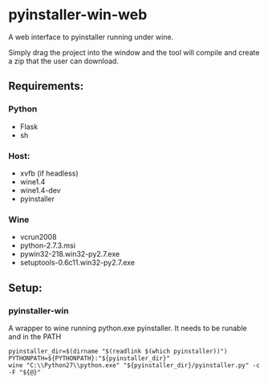 pyinstaller-win-web
===================
A web interface to pyinstaller running under wine.

Simply drag the project into the window and the tool will compile and create a zip that the user can download.


Requirements:
-------------
### Python
* Flask
* sh

### Host:
* xvfb (if headless)
* wine1.4
* wine1.4-dev
* pyinstaller

### Wine
* vcrun2008
* python-2.7.3.msi
* pywin32-218.win32-py2.7.exe
* setuptools-0.6c11.win32-py2.7.exe

Setup:
------
### pyinstaller-win
A wrapper to wine running python.exe pyinstaller.
It needs to be runable and in the PATH

    pyinstaller_dir=$(dirname "$(readlink $(which pyinstaller))")
    PYTHONPATH=${PYTHONPATH}:"${pyinstaller_dir}"
    wine "C:\\Python27\\python.exe" "${pyinstaller_dir}/pyinstaller.py" -c -F "${@}"

